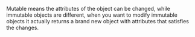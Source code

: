 Mutable means the attributes of the object can be changed, while immutable objects are different, when you want to modify immutable objects it actually returns a brand new object with attributes that satisfies the changes.